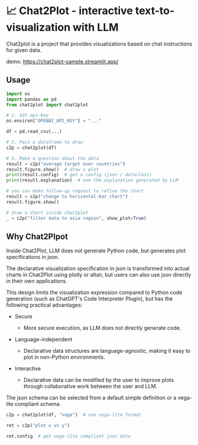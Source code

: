 # 📈 Chat2Plot - interactive text-to-visualization with LLM

Chat2plot is a project that provides visualizations based on chat instructions for given data.

demo: https://chat2plot-sample.streamlit.app/

## Usage

```Python
import os
import pandas as pd
from chat2plot import chat2plot

# 1. Set api-key
os.environ["OPENAI_API_KEY"] = "..."

df = pd.read_csv(...)

# 2. Pass a dataframe to draw
c2p = chat2plot(df)

# 3. Make a question about the data
result = c2p("average target over countries")
result.figure.show()  # draw a plot
print(result.config)  # get a config (json / dataclass)
print(result.explanation)  # see the explanation generated by LLM

# you can make follow-up request to refine the chart
result = c2p("change to horizontal-bar chart")
result.figure.show()

# draw a chart inside chat2plot
_ = c2p("filter data to asia region", show_plot=True)
```

## Why Chat2Plpot

Inside Chat2Plot, LLM does not generate Python code,
but generates plot specifications in json.

The declarative visualization specification in json is transformed into actual charts in 
Chat2Plot using plotly or altair, but users can also use json directly in their own applications.

This design limits the visualization expression compared to Python code generation 
(such as ChatGPT's Code Interpreter Plugin), but has the following practical advantages:

- Secure
    - More secure execution, as LLM does not directly generate code.

- Language-independent
    - Declarative data structures are language-agnostic, making it easy to plot in non-Python environments.

- Interactive
    - Declarative data can be modified by the user to improve plots through collaborative work between the user and LLM.

The json schema can be selected from a default simple definition or a vega-lite compliant schema.

```Python
c2p = chat2plot(df, "vega")  # use vega-lite format

ret = c2p("plot x vs y")

ret.config  # get vega-lite compliant json data
```
